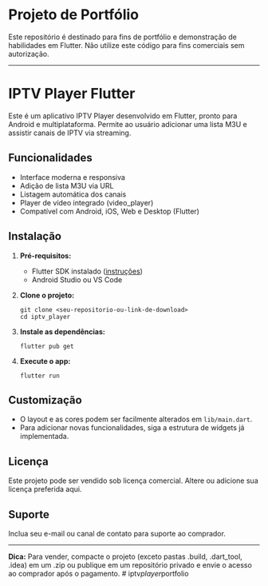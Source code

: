 # Projeto de Portfólio

Este repositório é destinado para fins de portfólio e demonstração de habilidades em Flutter. Não utilize este código para fins comerciais sem autorização.

---

# IPTV Player Flutter

Este é um aplicativo IPTV Player desenvolvido em Flutter, pronto para Android e multiplataforma. Permite ao usuário adicionar uma lista M3U e assistir canais de IPTV via streaming.

## Funcionalidades
- Interface moderna e responsiva
- Adição de lista M3U via URL
- Listagem automática dos canais
- Player de vídeo integrado (video_player)
- Compatível com Android, iOS, Web e Desktop (Flutter)

## Instalação
1. **Pré-requisitos:**
	- Flutter SDK instalado ([instruções](https://docs.flutter.dev/get-started/install))
	- Android Studio ou VS Code

2. **Clone o projeto:**
	```
	git clone <seu-repositorio-ou-link-de-download>
	cd iptv_player
	```

3. **Instale as dependências:**
	```
	flutter pub get
	```

4. **Execute o app:**
	```
	flutter run
	```

## Customização
- O layout e as cores podem ser facilmente alterados em `lib/main.dart`.
- Para adicionar novas funcionalidades, siga a estrutura de widgets já implementada.

## Licença
Este projeto pode ser vendido sob licença comercial. Altere ou adicione sua licença preferida aqui.

## Suporte
Inclua seu e-mail ou canal de contato para suporte ao comprador.

---

**Dica:** Para vender, compacte o projeto (exceto pastas .build, .dart_tool, .idea) em um .zip ou publique em um repositório privado e envie o acesso ao comprador após o pagamento.
#   i p t v _ p l a y e r _ p o r t f o l i o  
 